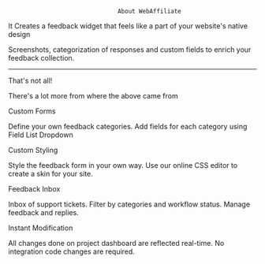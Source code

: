                                    About WebAffiliate 

 

It Creates a feedback widget that feels like a part of your website's native design 

Screenshots, categorization of responses and custom fields to enrich your feedback collection. 

***********************************************
That's not all! 

There's a lot more from where the above came from 

Custom Forms 

Define your own feedback categories. Add fields for each category using Field List Dropdown 

Custom Styling 

Style the feedback form in your own way. Use our online CSS editor to create a skin for your site. 

Feedback Inbox 

Inbox of support tickets. Filter by categories and workflow status. Manage feedback and replies. 

Instant Modification 

All changes done on project dashboard are reflected real-time. No integration code changes are required. 

 
 

 
